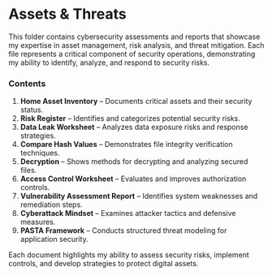 # Assets & Threats  

This folder contains cybersecurity assessments and reports that showcase my expertise in asset management, risk analysis, and threat mitigation. Each file represents a critical component of security operations, demonstrating my ability to identify, analyze, and respond to security risks.  

### Contents  
1. **Home Asset Inventory** – Documents critical assets and their security status.  
2. **Risk Register** – Identifies and categorizes potential security risks.  
3. **Data Leak Worksheet** – Analyzes data exposure risks and response strategies.  
4. **Compare Hash Values** – Demonstrates file integrity verification techniques.  
5. **Decryption** – Shows methods for decrypting and analyzing secured files.  
6. **Access Control Worksheet** – Evaluates and improves authorization controls.  
7. **Vulnerability Assessment Report** – Identifies system weaknesses and remediation steps.  
8. **Cyberattack Mindset** – Examines attacker tactics and defensive measures.  
9. **PASTA Framework** – Conducts structured threat modeling for application security.  

Each document highlights my ability to assess security risks, implement controls, and develop strategies to protect digital assets.
